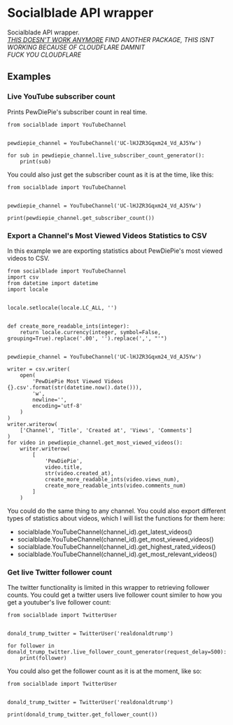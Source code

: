# Socialblade API wrapper
Socialblade API wrapper. <br/>
[*THIS DOESN'T WORK ANYMORE*](https://github.com/sl4vkek/python-socialblade/issues/3) *FIND ANOTHER PACKAGE, THIS ISNT WORKING BECAUSE OF CLOUDFLARE DAMNIT* <br/>
*FUCK YOU CLOUDFLARE*
## Examples
### Live YouTube subscriber count
Prints PewDiePie's subscriber count in real time.
```
from socialblade import YouTubeChannel


pewdiepie_channel = YouTubeChannel('UC-lHJZR3Gqxm24_Vd_AJ5Yw')

for sub in pewdiepie_channel.live_subscriber_count_generator():
    print(sub)
```
You could also just get the subscriber count as it is at the time, like this:
```
from socialblade import YouTubeChannel


pewdiepie_channel = YouTubeChannel('UC-lHJZR3Gqxm24_Vd_AJ5Yw')

print(pewdiepie_channel.get_subscriber_count())
```
### Export a Channel's Most Viewed Videos Statistics to CSV
In this example we are exporting statistics about PewDiePie's most viewed videos to CSV.
```
from socialblade import YouTubeChannel
import csv
from datetime import datetime
import locale


locale.setlocale(locale.LC_ALL, '')


def create_more_readable_ints(integer):
    return locale.currency(integer, symbol=False, grouping=True).replace('.00', '').replace(',', "'")


pewdiepie_channel = YouTubeChannel('UC-lHJZR3Gqxm24_Vd_AJ5Yw')

writer = csv.writer(
    open(
        'PewDiePie Most Viewed Videos {}.csv'.format(str(datetime.now().date())),
        'w',
        newline='',
        encoding='utf-8'
    )
)
writer.writerow(
    ['Channel', 'Title', 'Created at', 'Views', 'Comments']
)
for video in pewdiepie_channel.get_most_viewed_videos():
    writer.writerow(
        [
            'PewDiePie',
            video.title,
            str(video.created_at),
            create_more_readable_ints(video.views_num),
            create_more_readable_ints(video.comments_num)
        ]
    )
```
You could do the same thing to any channel. You could also export different types of statistics about videos, which I will list the functions for them here:
- socialblade.YouTubeChannel(channel_id).get_latest_videos()
- socialblade.YouTubeChannel(channel_id).get_most_viewed_videos()
- socialblade.YouTubeChannel(channel_id).get_highest_rated_videos()
- socialblade.YouTubeChannel(channel_id).get_most_relevant_videos()

### Get live Twitter follower count
The twitter functionality is limited in this wrapper to retrieving follower counts.
You could get a twitter users live follower count similer to how you get a youtuber's live follower count:
```
from socialblade import TwitterUser


donald_trump_twitter = TwitterUser('realdonaldtrump')

for follower in donald_trump_twitter.live_follower_count_generator(request_delay=500):
    print(follower)
```
You could also get the follower count as it is at the moment, like so:
```
from socialblade import TwitterUser


donald_trump_twitter = TwitterUser('realdonaldtrump')

print(donald_trump_twitter.get_follower_count())
```

